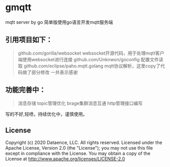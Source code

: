 # gmqtt
mqtt server by go
简单版使用go语言开发mqtt服务端
## 引用项目如下：
> github.com/gorilla/websocket  websocket开源代码，用于处理mqtt客户端使用websocket进行连接
> github.com/Unknwon/goconfig   配置文件读取
> github.com/eclipse/paho.mqtt.golang   mqtt协议解析，这里copy了代码做了部分修改
> 一并表示感谢
## 功能完善中：
> 消息存储
> topic管理优化
> brage集群消息互通
> http管理接口编写

写的不好,轻喷，持续优化中，谨慎使用。

## License
Copyright (c) 2020 Dataence, LLC. All rights reserved.
Licensed under the Apache License, Version 2.0 (the "License"); you may not use this file except in compliance with the License. You may obtain a copy of the License at
http://www.apache.org/licenses/LICENSE-2.0
